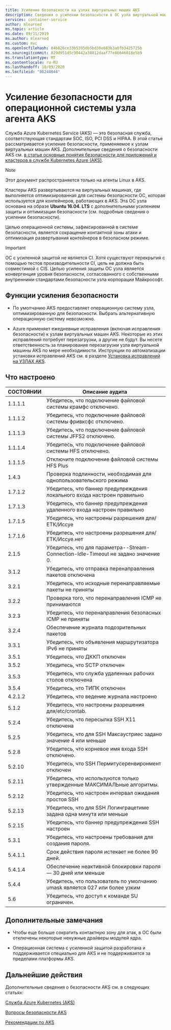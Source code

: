 ```yaml
---
title: Усиление безопасности на узлах виртуальных машин AKS
description: Сведения о усилении безопасности в ОС узла виртуальной машины AKS
services: container-service
author: mlearned
ms.topic: article
ms.date: 09/11/2019
ms.author: mlearned
ms.custom: mvc
ms.openlocfilehash: 84b826ce33b5395db5bd38e883b3a0fb3425725b
ms.sourcegitcommit: 829d951d5c90442a38012daaf77e86046018e5b9
ms.translationtype: MT
ms.contentlocale: ru-RU
ms.lasthandoff: 10/09/2020
ms.locfileid: "86244044"
---
```

# <a name="security-hardening-for-aks-agent-node-host-os"></a>Усиление безопасности для операционной системы узла агента AKS

Служба Azure Kubernetes Service (AKS) — это безопасная служба, соответствующая стандартам SOC, ISO, PCI DSS и HIPAA. В этой статье рассматривается усиление безопасности, применяемое к узлам виртуальных машин AKS. Дополнительные сведения о безопасности AKS см. [в статье основные понятия безопасности для приложений и кластеров в службе Kubernetes Azure (AKS)](./concepts-security.md).

> [!Note]
> Этот документ распространяется только на агенты Linux в AKS.

Кластеры AKS развертываются на виртуальных машинах, где выполняется оптимизированная для системы безопасности ОС, которая используется для контейнеров, работающих в AKS. Эта ОС узла основана на образе **Ubuntu 16.04. LTS** с дополнительными усилением защиты и оптимизации безопасности (см. подробные сведения о усилении безопасности).

Целью операционной системы, зафиксированной в системе безопасности, является сокращение контактной зоны атаки и оптимизация развертывания контейнеров в безопасном режиме.

> [!Important]
> ОС с усиленной защитой не является CI. Хотя существуют перекрытия с помощью тестов производительности CI, цель не должна быть совместимой с CIS. Целью усиления защиты ОС узла является конвергенция уровня безопасности, согласованного с собственными внутренними стандартами безопасности узла корпорации Майкрософт.

## <a name="security-hardening-features"></a>Функции усиления безопасности

* По умолчанию AKS предоставляет операционную систему узла, оптимизированную для безопасности. Выбрать альтернативную операционную систему невозможно.

* Azure применяет ежедневные исправления (включая исправления безопасности) к узлам виртуальных машин AKS. Некоторые из этих исправлений потребует перезагрузки, а другие не будут. Вы несете ответственность за планирование перезагрузки узла виртуальной машины AKS по мере необходимости. Инструкции по автоматизации установки исправлений AKS см. в разделе [Установка исправлений на УЗЛАХ AKS](./node-updates-kured.md).

## <a name="what-is-configured"></a>Что настроено

| СОСТОЯНИИ  | Описание аудита|
|---|---|
| 1.1.1.1 |Убедитесь, что подключение файловой системы крамфс отключено.|
| 1.1.1.2 |Убедитесь, что подключение файловой системы фривксфс отключено.|
| 1.1.1.3 |Убедитесь, что подключение файловой системы JFFS2 отключено.|
| 1.1.1.4 |Убедитесь, что подключение файловой системы HFS отключено.|
| 1.1.1.5 |Отключите подключение файловой системы HFS Plus|
|1.4.3 |Проверка подлинности, необходимая для однопользовательского режима |
|1.7.1.2 |Убедитесь, что баннер предупреждения локального входа настроен правильно |
|1.7.1.3 |Убедитесь, что баннер предупреждения удаленного входа настроен правильно |
|1.7.1.5 |Убедитесь, что настроены разрешения для/ЕТК/Иссуе |
|1.7.1.6 |Убедитесь, что настроены разрешения для/ЕТК/Иссуе.нет |
|2.1.5 |Убедитесь, что для параметра--Stream-Connection-Idle-Timeout не задано значение 0. |
|3.1.2 |Убедитесь, что отправка перенаправления пакетов отключена |
|3.2.1 |Убедитесь, что исходные перенаправляемые пакеты не приняты |
|3.2.2 |Проверка того, что перенаправления ICMP не принимаются |
|3.2.3 |Убедитесь, что перенаправления безопасных ICMP не приняты |
|3.2.4 |Обеспечение журнала подозрительных пакетов |
|3.3.1 |Убедитесь, что объявления маршрутизатора IPv6 не приняты |
|3.5.1 |Убедитесь, что ДККП отключен |
|3.5.2 |Убедитесь, что SCTP отключен |
|3.5.3 |Убедитесь, что служба удаленных рабочих столов отключена |
|3.5.4 |Убедитесь, что ТИПК отключен |
|4.2.1.2 |Убедитесь, что ведение журнала настроено |
|5.1.2 |Убедитесь, что настроены разрешения для/etc/crontab. |
|5.2.4 |Убедитесь, что пересылка SSH X11 отключена |
|5.2.5 |Убедитесь, что для SSH Максаустриес задано значение 4 или меньше |
|5.2.8 |Убедитесь, что корневое имя входа SSH отключено. |
|5.2.10 |Убедитесь, что SSH Пермитусеренвиронмент отключен |
|5.2.11 |Убедитесь, что используются только утвержденные МАКСИМАЛЬные алгоритмы. |
|5.2.12 |Убедитесь, что настроен интервал ожидания простоя SSH |
|5.2.13 |Убедитесь, что для SSH Логинграцетиме задана одна минута или меньше |
|5.2.15 |Убедитесь, что баннер предупреждения SSH настроен |
|5.3.1 |Убедитесь, что настроены требования для создания пароля. |
|5.4.1.1 |Срок действия пароля истекает не более 90 дней. |
|5.4.1.4 |Обеспечение неактивной блокировки пароля — 30 дней или меньше |
|5.4.4 |Убедитесь, что пользователь по умолчанию umask является 027 или более узким |
|5.6 |Убедитесь, что доступ к команде SU ограничен.|

## <a name="additional-notes"></a>Дополнительные замечания
 
* Чтобы еще больше сократить контактную зону для атак, в ОС были отключены некоторые ненужные драйверы модулей ядра.

* Операционная система с усиленной защитой разработана и поддерживается специально для AKS и не поддерживается за пределами платформы AKS.

## <a name="next-steps"></a>Дальнейшие действия  

Дополнительные сведения о безопасности AKS см. в следующих статьях: 

[Служба Azure Kubernetes (AKS)](./intro-kubernetes.md)

[Вопросы безопасности AKS ](./concepts-security.md)

[Рекомендации по AKS ](./best-practices.md)
